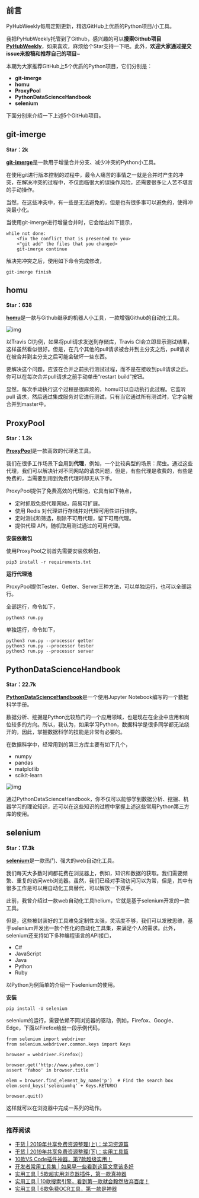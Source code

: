 ## **前言**

PyHubWeekly每周定期更新，精选GitHub上优质的Python项目/小工具。

我把PyHubWeekly托管到了Github，感兴趣的可以**搜索Github项目**[**PyHubWeekly**](https://github.com/Jackpopc/PyHubWeekly)，如果喜欢，麻烦给个Star支持一下吧。此外，**欢迎大家通过提交issue来投稿和推荐自己的项目**~

本期为大家推荐GitHub上5个优质的Python项目，它们分别是：

- **git-imerge**
- **homu**
- **ProxyPool**
- **PythonDataScienceHandbook**
- **selenium**

下面分别来介绍一下上述5个GitHub项目。

## **git-imerge**

**Star：2k**

[**git-imerge**](https://github.com/mhagger/git-imerge)是一款用于增量合并分支、减少冲突的Python小工具。

在使用git进行版本控制的过程中，最令人痛苦的事情之一就是合并时产生的冲突，在解决冲突的过程中，不仅面临很大的误操作风险，还需要很多让人苦不堪言的手动操作。

当然，在这些冲突中，有一些是无法避免的，但是也有很多事可以避免的，使得冲突最小化。

当使用git-imerge进行增量合并时，它会给出如下提示，

```
while not done:
    <fix the conflict that is presented to you>
    <"git add" the files that you changed>
    git-imerge continue
```

解决完冲突之后，使用如下命令完成修改，

```
git-imerge finish
```

## **homu**

**Star：638**

[**homu**](https://github.com/barosl/homu)是一款与Github继承的机器人小工具，一款增强Github的自动化工具。

![img](https://pic2.zhimg.com/80/v2-108209118fad6ab97c2a155833fcd663_1440w.png)

以Travis CI为例，如果将pull请求发送到存储库，Travis CI会立即显示测试结果，这样虽然看似很好。但是，在几个其他的pull请求被合并到主分支之后，pull请求在被合并到主分支之后可能会破坏一些东西。

要解决这个问题，应该在合并之前执行测试过程，而不是在接收到pull请求之后。你可以在每次合并pull请求之前手动单击“restart build”按钮。

显然，每次手动执行这个过程是很麻烦的，homu可以自动执行此过程。它监听pull 请求，然后通过集成服务对它进行测试，只有当它通过所有测试时，它才会被合并到master中。

## **ProxyPool**

**Star：1.2k**

[**ProxyPool**](https://github.com/Python3WebSpider/ProxyPool)是一款高效的代理池工具。

我们在很多工作场景下会用到**代理**，例如，一个比较典型的场景：爬虫。通过这些代理，我们可以解决针对不同网站的请求问题，但是，有些代理是收费的，有些是免费的，当需要到用到免费代理时却无从下手。

ProxyPool提供了免费高效的代理池，它具有如下特点，

- 定时抓取免费代理网站，简易可扩展。
- 使用 Redis 对代理进行存储并对代理可用性进行排序。
- 定时测试和筛选，剔除不可用代理，留下可用代理。
- 提供代理 API，随机取用测试通过的可用代理。

**安装依赖包**

使用ProxyPool之前首先需要安装依赖包，

```
pip3 install -r requirements.txt
```

**运行代理池**

ProxyPool提供Tester、Getter、Server三种方法，可以单独运行，也可以全部运行。

全部运行，命令如下，

```
python3 run.py
```

单独运行，命令如下，

```
python3 run.py --processor getter
python3 run.py --processor tester
python3 run.py --processor server
```

## **PythonDataScienceHandbook**

**Star：22.7k**

[**PythonDataScienceHandbook**](https://github.com/jakevdp/PythonDataScienceHandbook)是一个使用Jupyter Notebook编写的一个数据科学手册。

数据分析、挖掘是Python比较热门的一个应用领域，也是现在在企业中应用和岗位较多的方向。所以，我认为，如果学习Python，数据科学是很多同学都无法绕开的，因此，掌握数据科学的技能是非常有必要的。

在数据科学中，经常用到的第三方库主要有如下几个，

- numpy
- pandas
- matplotlib
- scikit-learn

![img](https://pic1.zhimg.com/80/v2-1bede066c3ef3f57dc2bd87b91160dd0_1440w.png)

通过PythonDataScienceHandbook，你不仅可以能够学到数据分析、挖掘、机器学习的理论知识，还可以在这些知识的过程中掌握上述这些常用Python第三方库的使用。

## **selenium**

**Star：17.3k**

[**selenium**](https://github.com/SeleniumHQ/selenium)是一款热门、强大的web自动化工具。

我们每天大多数时间都花费在浏览器上，例如，知识和数据的获取。我们需要频繁、重复的访问web浏览器。虽然，我们已经对手动访问习以为常，但是，其中有很多工作是可以用自动化工具替代，可以解放一下双手。

此前，我曾介绍过一款web自动化工具helium，它就是基于selenium开发的一款工具。

但是，这些被封装好的工具难免定制性太强，灵活度不够，我们可以发散思维，基于selenium开发出一款个性化的自动化工具集，来满足个人的需求。此外，selenium还支持如下多种编程语言的API接口，

- C#
- JavaScript
- Java
- Python
- Ruby

以Python为例简单的介绍一下selenium的使用。

**安装**

```
pip install -U selenium
```

selenium的运行，需要依赖不同浏览器的驱动，例如，Firefox、Google、Edge，下面以Firefox给出一段示例代码，

```
from selenium import webdriver
from selenium.webdriver.common.keys import Keys

browser = webdriver.Firefox()

browser.get('http://www.yahoo.com')
assert 'Yahoo' in browser.title

elem = browser.find_element_by_name('p')  # Find the search box
elem.send_keys('seleniumhq' + Keys.RETURN)

browser.quit()
```

这样就可以在浏览器中完成一系列的动作。

------

### **推荐阅读**

- [干货 | 2019年共享免费资源整理(上)：学习资源篇](https://mp.weixin.qq.com/s?__biz=MzI0NTM1MzA2Mw==&mid=2247484955&idx=1&sn=fa9827493c135096729fac6cd8b54fb2&chksm=e94e9913de391005dc83393528bef4530875108a2fc5fbe0e9de0da87a96a4b146621288f7f8&token=2025215714&lang=zh_CN#rd)
- [干货 | 2019年共享免费资源整理(下)：实用工具篇](https://mp.weixin.qq.com/s?__biz=MzI0NTM1MzA2Mw==&mid=2247484959&idx=1&sn=628c532c9504cbdb17bcd75fee354292&chksm=e94e9917de391001c367b78cedc19276a398c8675e9c9b5c590d02e90efdd1fc5f2e3e816db9&token=2025215714&lang=zh_CN#rd)
- [10款VS Code插件神器，第7款超级实用！](https://mp.weixin.qq.com/s?__biz=MzI0NTM1MzA2Mw==&mid=2247485027&idx=1&sn=be4c1275f350c9bc1ddd43b793088647&chksm=e94e996bde39107d6076a95ddcfd9c4bb5cd212363cd0138f6a8906a724da956878b012af6cc&token=1472831505&lang=zh_CN#rd)
- [开发者常用工具集 | 如果早一些看到这篇文章该多好](https://mp.weixin.qq.com/s?__biz=MzI0NTM1MzA2Mw==&mid=2247485022&idx=1&sn=9c10067cd7a2452ffc94582c13ec160b&chksm=e94e9956de391040a4b8d55bab1708945f0c9e170a55eac18ca53a1be11724ca36a5299908da&token=886687278&lang=zh_CN#rd)
- [实用工具 | 5款超实用浏览器插件，第一款真神器](https://mp.weixin.qq.com/s?__biz=MzI0NTM1MzA2Mw==&mid=2247485001&idx=1&sn=0664d17a6f677c9e1d433f285f096112&chksm=e94e9941de391057dea8c84c1d45925621696d5d735d2bab6e0b7ef786ac813b415c53cfb2b9&token=457191310&lang=zh_CN#rd)
- [实用工具 | 10款搜索引擎，看到第一款就会毅然放弃百度！](https://mp.weixin.qq.com/s?__biz=MzI0NTM1MzA2Mw==&mid=2247484976&idx=1&sn=f8ac0fd665d8918f52a5d599f636a7ad&chksm=e94e9938de39102ee33220f42bbe9a4f0832c7bf5cc8c7a47aef8548a8688bae1793facad073&token=2025215714&lang=zh_CN#rd)
- [实用工具 | 6款免费OCR工具，第一款是神器](https://mp.weixin.qq.com/s?__biz=MzI0NTM1MzA2Mw==&mid=2247484951&idx=1&sn=e63f6dd0e781114515d9b27b4397c065&chksm=e94e991fde391009a1c2a77392fb89435f8fae9d266f05eadee86784ae615b89ecb7bfae4b70&token=2025215714&lang=zh_CN#rd)
